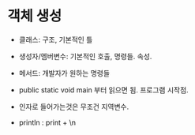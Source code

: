 # 객체 생성
- 클래스: 구조, 기본적인 틀
- 생성자/멤버변수: 기본적인 호출, 명령들. 속성.
- 메서드: 개발자가 원하는 명령들

- public static void main 부터 읽으면 됨. 프로그램 시작점.
- 인자로 들어가는것은 무조건 지역변수.
- println : print + \n

